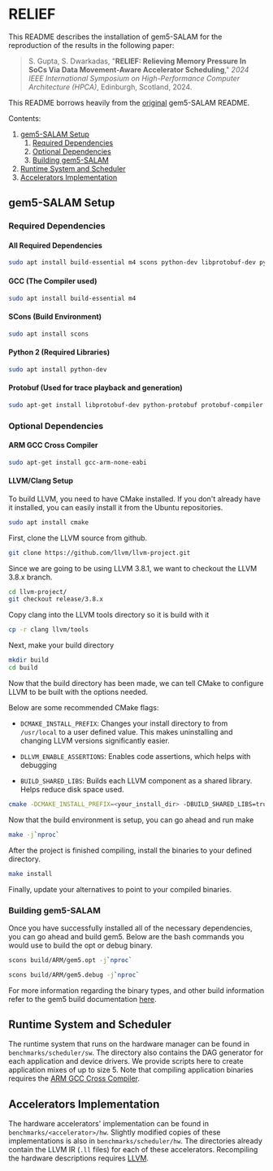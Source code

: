 # RELIEF

This README describes the installation of gem5-SALAM for the reproduction of the results in the following paper:

>S. Gupta, S. Dwarkadas, "**RELIEF: Relieving Memory Pressure In SoCs Via Data Movement-Aware Accelerator Scheduling**," _2024 IEEE International Symposium on High-Performance Computer Architecture (HPCA)_, Edinburgh, Scotland, 2024.

This README borrows heavily from the [original](https://github.com/TeCSAR-UNCC/gem5-SALAM/blob/main/README.md) gem5-SALAM README.

Contents:
1. [gem5-SALAM Setup](#gem5-salam-setup)
    1. [Required Dependencies](#required-dependencies)
    2. [Optional Dependencies](#optional-dependencies)
    3. [Building gem5-SALAM](#building-gem5-salam)
2. [Runtime System and Scheduler](#runtime-system-and-scheduler)
3. [Accelerators Implementation](#accelerators-implementation)

## gem5-SALAM Setup

### Required Dependencies

#### All Required Dependencies

```bash
sudo apt install build-essential m4 scons python-dev libprotobuf-dev python-protobuf protobuf-compiler libgoogle-perftools-dev
```

#### GCC (The Compiler used)

``` bash
sudo apt install build-essential m4
```

#### SCons (Build Environment)

```bash
sudo apt install scons
```

#### Python 2 (Required Libraries)

```bash
sudo apt install python-dev
```

#### Protobuf (Used for trace playback and generation)

```bash
sudo apt-get install libprotobuf-dev python-protobuf protobuf-compiler libgoogle-perftools-dev
```

### Optional Dependencies

#### ARM GCC Cross Compiler

```bash
sudo apt-get install gcc-arm-none-eabi
```

#### LLVM/Clang Setup

To build LLVM, you need to have CMake installed. If you don't already have it installed, you can easily install it from the Ubuntu repositories.

```bash
sudo apt install cmake
```

First, clone the LLVM source from github.

```bash
git clone https://github.com/llvm/llvm-project.git
```

Since we are going to be using LLVM 3.8.1, we want to checkout the LLVM 3.8.x branch.

```bash
cd llvm-project/
git checkout release/3.8.x
```

Copy clang into the LLVM tools directory so it is build with it

```bash
cp -r clang llvm/tools
```

Next, make your build directory

```bash
mkdir build
cd build
```

Now that the build directory has been made, we can tell CMake to configure LLVM to be built with the options needed.

Below are some recommended CMake flags:

- `DCMAKE_INSTALL_PREFIX`: Changes your install directory to from `/usr/local` to a user defined value. This makes uninstalling and changing LLVM versions significantly easier.

- `DLLVM_ENABLE_ASSERTIONS`: Enables code assertions, which helps with debugging

- `BUILD_SHARED_LIBS`: Builds each LLVM component as a shared library. Helps reduce disk space used.

```bash
cmake -DCMAKE_INSTALL_PREFIX=<your_install_dir> -DBUILD_SHARED_LIBS=true - DLLVM_ENABLE_ASSERTIONS=true -G "Unix Makefiles" ../llvm
```

Now that the build environment is setup, you can go ahead and run make

```bash
make -j`nproc`
```

After the project is finished compiling, install the binaries to your defined directory.

```bash
make install
```

Finally, update your alternatives to point to your compiled binaries.

### Building gem5-SALAM

Once you have successfully installed all of the necessary dependencies, you can go ahead and build gem5. Below are the bash commands you would use to build the opt or debug binary.

```bash
scons build/ARM/gem5.opt -j`nproc`
```

```bash
scons build/ARM/gem5.debug -j`nproc`
```

For more information regarding the binary types, and other build information refer to the gem5 build documentation [here](https://www.gem5.org/documentation/general_docs/building).

## Runtime System and Scheduler

The runtime system that runs on the hardware manager can be found in `benchmarks/scheduler/sw`. The directory also contains the DAG generator for each application and device drivers. We provide scripts here to create application mixes of up to size 5. Note that compiling application binaries requires the [ARM GCC Cross Compiler](#arm-gcc-cross-compiler).

## Accelerators Implementation

The hardware accelerators' implementation can be found in `benchmarks/<accelerator>/hw`. Slightly modified copies of these implementations is also in `benchmarks/scheduler/hw`. The directories already contain the LLVM IR (`.ll` files) for each of these accelerators. Recompiling the hardware descriptions requires [LLVM](#llvmclang-setup).
